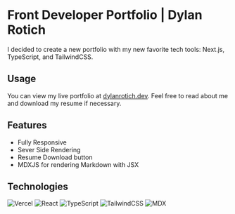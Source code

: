 # Front Developer Portfolio | Dylan Rotich

I decided to create a new portfolio with my new favorite tech tools: Next.js, TypeScript, and TailwindCSS.

## Usage

You can view my live portfolio at [dylanrotich.dev](https://dylanrotich.dev). Feel free to read about me and download my resume if necessary.

## Features

- Fully Responsive
- Sever Side Rendering
- Resume Download button
- MDXJS for rendering Markdown with JSX

## Technologies

![Vercel](https://img.shields.io/badge/NextJS-%23000000.svg?style=for-the-badge&logo=vercel&logoColor=white)
![React](https://img.shields.io/badge/react-%2320232a.svg?style=for-the-badge&logo=react&logoColor=%2361DAFB)
![TypeScript](https://img.shields.io/badge/typescript-%23007ACC.svg?style=for-the-badge&logo=typescript&logoColor=white)
![TailwindCSS](https://img.shields.io/badge/tailwindcss-%2338B2AC.svg?style=for-the-badge&logo=tailwind-css&logoColor=white)
![MDX](https://img.shields.io/badge/mdx-000?style=for-the-badge&logoColor=%23F7DF1E)
